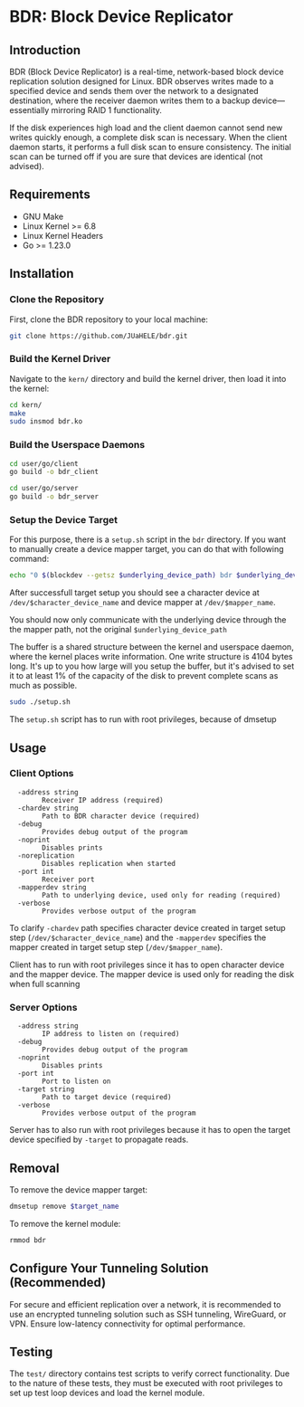 # BDR: Block Device Replicator

## Introduction
BDR (Block Device Replicator) is a real-time, network-based block device replication solution designed for Linux. BDR observes writes made to a specified device and sends them over the network to a designated destination, where the receiver daemon writes them to a backup device—essentially mirroring RAID 1 functionality.

If the disk experiences high load and the client daemon cannot send new writes quickly enough, a complete disk scan is necessary. When the client daemon starts, it performs a full disk scan to ensure consistency. The initial scan can be turned off if you are sure that devices are identical (not advised).

## Requirements

* GNU Make
* Linux Kernel >= 6.8
* Linux Kernel Headers
* Go >= 1.23.0

## Installation

### Clone the Repository

First, clone the BDR repository to your local machine:

```bash
git clone https://github.com/JUaHELE/bdr.git
```

### Build the Kernel Driver

Navigate to the `kern/` directory and build the kernel driver, then load it into the kernel:

```bash
cd kern/
make
sudo insmod bdr.ko
```

### Build the Userspace Daemons

```bash
cd user/go/client
go build -o bdr_client

cd user/go/server
go build -o bdr_server
```

### Setup the Device Target

For this purpose, there is a `setup.sh` script in the `bdr` directory. If you want to manually create a device mapper target, you can do that with following command:

```bash
echo "0 $(blockdev --getsz $underlying_device_path) bdr $underlying_device_path $character_device_name $buffer_size_in_writes" | sudo dmsetup create "$mapper_name"
```

After successfull target setup you should see a character device at `/dev/$character_device_name` and device mapper at `/dev/$mapper_name`.

You should now only communicate with the underlying device through the the mapper path, not the original `$underlying_device_path`

The buffer is a shared structure between the kernel and userspace daemon, where the kernel places write information. One write structure is 4104 bytes long. It's up to you how large will you setup the buffer, but it's advised to set it to at least 1% of the capacity of the disk to prevent complete scans as much as possible.

```bash
sudo ./setup.sh
```

The `setup.sh` script has to run with root privileges, because of dmsetup

## Usage

### Client Options

```
  -address string
    	Receiver IP address (required)
  -chardev string
    	Path to BDR character device (required)
  -debug
    	Provides debug output of the program
  -noprint
    	Disables prints
  -noreplication
    	Disables replication when started
  -port int
    	Receiver port
  -mapperdev string
    	Path to underlying device, used only for reading (required)
  -verbose
    	Provides verbose output of the program
```

To clarify `-chardev` path specifies character device created in target setup step (`/dev/$character_device_name`) and the `-mapperdev` specifies the mapper created in target setup step (`/dev/$mapper_name`).

Client has to run with root privileges since it has to open character device and the mapper device. The mapper device is used only for reading the disk when full scanning

### Server Options

```
  -address string
    	IP address to listen on (required)
  -debug
    	Provides debug output of the program
  -noprint
    	Disables prints
  -port int
    	Port to listen on
  -target string
    	Path to target device (required)
  -verbose
    	Provides verbose output of the program
```

Server has to also run with root privileges because it has to open the target device specified by `-target` to propagate reads.

## Removal

To remove the device mapper target:

```bash
dmsetup remove $target_name
```

To remove the kernel module:

```bash
rmmod bdr
```

## Configure Your Tunneling Solution (Recommended)
For secure and efficient replication over a network, it is recommended to use an encrypted tunneling solution such as SSH tunneling, WireGuard, or VPN. Ensure low-latency connectivity for optimal performance.

## Testing

The `test/` directory contains test scripts to verify correct functionality. Due to the nature of these tests, they must be executed with root privileges to set up test loop devices and load the kernel module.
